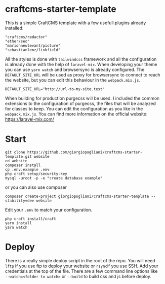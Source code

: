 # craftcms-starter-template

This is a simple CraftCMS template with a few usefull plugins already installed: 
``` 
"craftcms/redactor"
"ether/seo"
"marionnewlevant/picture"
"sebastianlenz/linkfield"    
```

All the styles is done with `tailwindcss` framework and all the configuration is already done with the help of `laravel-mix`. 
When developing your theme you can use `yarn watch` and browsersync is already configured. The `DEFAULT_SITE_URL` will be used as proxy for browsersync to connect to reach the website, but you can edit this behaviour in the `webpack.mix.js`.

```
DEFAULT_SITE_URL="http://url-to-my-site.test"
```

When building for production purgecss will be used. I included the common extensions to the configuration of purgecss, the
files that will be analyzed for classes to keep. You can edit the configuration as you like in the `webpack.mix.js`. 
You can find more information on the official website: https://laravel-mix.com/

# Start

```
git clone https://github.com/giorgiopogliani/craftcms-starter-template.git website
cd website
composer install 
cp .env.example .env
php craft setup/security-key
mysql -uroot -p -e "create database example"
```

or you can also use composer

```
composer create-project giorgiopogliani/craftcms-starter-template --stability=dev website
```

Edit your `.env` to match your configuration.

```
php craft install/craft 
yarn install
yarn watch
```

# Deploy

There is a really simple deploy script in the root of the repo. You will need `lftp` if you use ftp to deploy your website or `rsync`if you use SSH. Add your credentials at the top of the file. There are a few command line options like `--watch=<folder to watch>` or `--build` to build css and js before deploy. 
 

